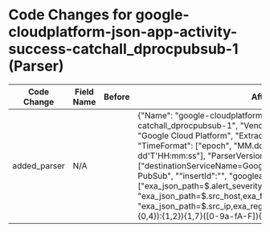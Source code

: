 # Code Changes for google-cloudplatform-json-app-activity-success-catchall_dprocpubsub-1 (Parser)

| Code Change | Field Name | Before | After |
|-------------|------------|--------|-------|
| added_parser | N/A |  | {"Name": "google-cloudplatform-json-app-activity-success-catchall_dprocpubsub-1", "Vendor": "Google", "Product": "Google Cloud Platform", "ExtractionType": "json", "TimeFormat": ["epoch", "MM.dd.yyyy HH:mm:ss", "yyyy-MM-dd'T'HH:mm:ss"], "ParserVersion": "v1.0.0", "Conditions": ["destinationServiceName=Google Cloud", "dproc=Cloud PubSub", "\"insertId\":\"", "googleapis", "instance"], "Fields": ["exa_json_path=$.alert_severity,exa_field_name=alert_severity", "exa_json_path=$.src_host,exa_field_name=src_host", "exa_json_path=$.src_ip,exa_regex=({src_ip}((([0-9a-fA-F.]{0,4}):{1,2}){1,7}([0-9a-fA-F]){0,4})|(((25[0-5]|(2[0-4]|1\d|[0-9]|)\d).?\b){4}))(:({src_port}\d+))?", "exa_json_path=$.additional_info,exa_field_name=additional_info", "exa_json_path=$.alert_id,exa_field_name=alert_id", "exa_json_path=$.alert_name,exa_field_name=alert_name", "exa_json_path=$.timestamp,exa_field_name=time", "exa_regex=\"timestamp\":\"({time}\d\d.\d\d.\d\d\d\d\s\d\d:\d\d:\d\d)\"", "exa_regex=\"timestamp\":\"({time}\d\d\d\d-\d\d-\d\dT\d\d:\d\d:\d\d)", "exa_json_path=$.time,exa_field_name=time", "exa_json_path=$.time,exa_regex=({time}\d{10})", "exa_json_path=$.severity,exa_field_name=severity", "exa_json_path=$.logName,exa_field_name=log_name", "exa_json_path=$.resource.type,exa_field_name=resource_type", "exa_json_path=$.resource.labels.project_id,exa_field_name=project_id", "exa_json_path=$.resource.labels.zone,exa_field_name=zone", "exa_json_path=$.resource.labels.location,exa_field_name=region", "exa_json_path=$.jsonPayload.message,exa_field_name=additional_info", "exa_json_path=$.reason,exa_field_name=failure_reason", "exa_json_path=$.profileUser,exa_regex=({email_address}([A-Za-z0-9]+[!#$%&'+-\/=?^_~])*[A-Za-z0-9]+@[^\]\s\"\\,\|]+.[^\]\s\"\\,\|]+)", "exa_json_path=$.userAgent,exa_field_name=user_agent", "exa_json_path=$.url,exa_field_name=url", "exa_json_path=$.event,exa_field_name=event_name", "exa_json_path=$.result,exa_field_name=result"]} |